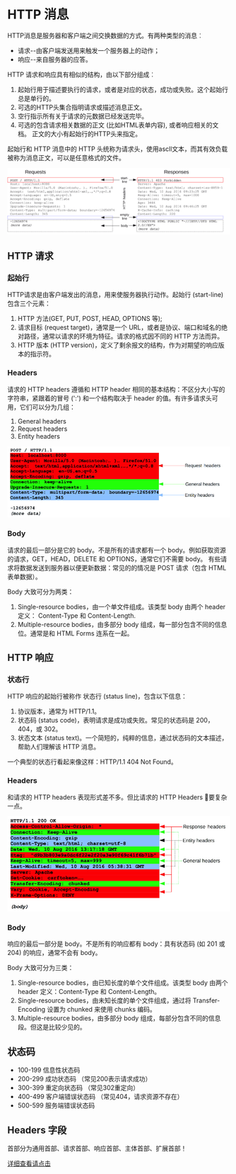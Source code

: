 # HTTP 消息

HTTP消息是服务器和客户端之间交换数据的方式。有两种类型的消息︰ 
+ 请求--由客户端发送用来触发一个服务器上的动作；
+ 响应--来自服务器的应答。

HTTP 请求和响应具有相似的结构，由以下部分组成︰

1. 起始行用于描述要执行的请求，或者是对应的状态，成功或失败。这个起始行总是单行的。
2. 可选的HTTP头集合指明请求或描述消息正文。
3. 空行指示所有关于请求的元数据已经发送完毕。
4. 可选的包含请求相关数据的正文 (比如HTML表单内容), 或者响应相关的文档。 正文的大小有起始行的HTTP头来指定。

起始行和  HTTP 消息中的 HTTP 头统称为请求头，使用ascll文本，而其有效负载被称为消息正文，可以是任意格式的文件。

![HTTP 消息](./img/HTTPmsg.png)

## HTTP 请求

### 起始行

HTTP请求是由客户端发出的消息，用来使服务器执行动作。起始行 (start-line) 包含三个元素：
1. HTTP 方法(GET, PUT, POST, HEAD, OPTIONS 等);
2. 请求目标 (request target)，通常是一个 URL，或者是协议、端口和域名的绝对路径，通常以请求的环境为特征。请求的格式因不同的 HTTP 方法而异。
3. HTTP 版本 (HTTP version)，定义了剩余报文的结构，作为对期望的响应版本的指示符。

### Headers

请求的 HTTP headers 遵循和 HTTP header 相同的基本结构：不区分大小写的字符串，紧跟着的冒号 (':') 和一个结构取决于 header 的值。有许多请求头可用，它们可以分为几组：
1. General headers
2. Request headers
3. Entity headers

![request Headers](./img/HTTP_Request_Headers.png)

### Body

请求的最后一部分是它的 body。不是所有的请求都有一个 body。例如获取资源的请求，GET，HEAD，DELETE 和 OPTIONS，通常它们不需要 body。 有些请求将数据发送到服务器以便更新数据：常见的的情况是 POST 请求（包含 HTML 表单数据）。

Body 大致可分为两类：
1. Single-resource bodies，由一个单文件组成。该类型 body 由两个 header 定义： Content-Type 和 Content-Length.
2. Multiple-resource bodies，由多部分 body 组成，每一部分包含不同的信息位。通常是和  HTML Forms 连系在一起。

## HTTP 响应

### 状态行

HTTP 响应的起始行被称作 状态行 (status line)，包含以下信息：

1. 协议版本，通常为 HTTP/1.1。
2. 状态码 (status code)，表明请求是成功或失败。常见的状态码是 200，404，或 302。
3. 状态文本 (status text)。一个简短的，纯粹的信息，通过状态码的文本描述，帮助人们理解该 HTTP 消息。

一个典型的状态行看起来像这样：HTTP/1.1 404 Not Found。

### Headers

和请求的 HTTP headers 表现形式差不多。但比请求的 HTTP Headers 要复杂一点。

![response headers](./img/HTTP_Response_Headers.png)

### Body

响应的最后一部分是 body。不是所有的响应都有 body：具有状态码 (如 201 或 204) 的响应，通常不会有 body。

Body 大致可分为三类：

1. Single-resource bodies，由已知长度的单个文件组成。该类型 body 由两个 header 定义：Content-Type 和 Content-Length。
2. Single-resource bodies，由未知长度的单个文件组成，通过将 Transfer-Encoding 设置为 chunked 来使用 chunks 编码。
3. Multiple-resource bodies，由多部分 body 组成，每部分包含不同的信息段。但这是比较少见的。

## 状态码

+ 100-199 信息性状态码
+ 200-299 成功状态码 （常见200表示请求成功）
+ 300-399 重定向状态码 （常见302重定向）
+ 400-499 客户端错误状态码 （常见404，请求资源不存在）
+ 500-599 服务端错误状态码

## Headers 字段

首部分为通用首部、请求首部、响应首部、主体首部、扩展首部！

[详细查看请点击](https://github.com/woai30231/http/tree/master/%E7%AC%AC%E4%B8%89%E7%AB%A0%20HTTP%E6%8A%A5%E6%96%87)
